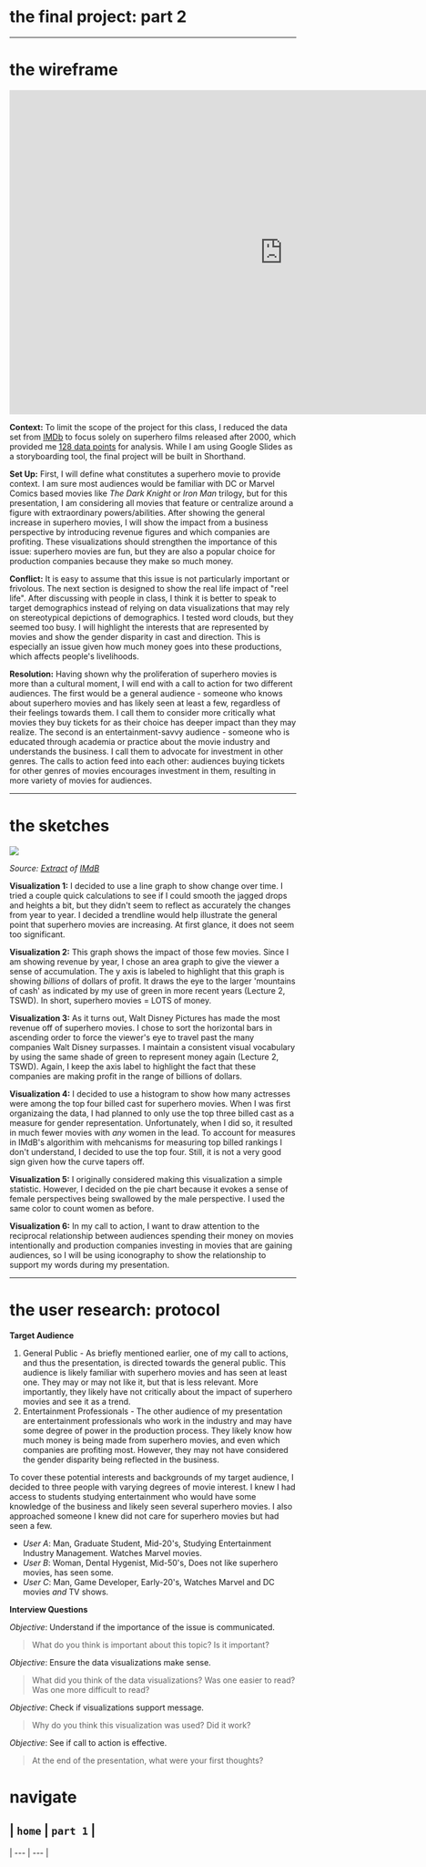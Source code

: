 # the final project: part 2
---
# the wireframe

<iframe src="https://docs.google.com/presentation/d/e/2PACX-1vTmTLQn39XloouyRQ80V6ELRsPIZ7Noy4deP_ktt7p4H4abKLd5ZMWeg1jINCRaWw3q_TAYQq6NGKsN/embed?start=false&loop=true&delayms=3000" frameborder="0" width="960" height="569" allowfullscreen="true" mozallowfullscreen="true" webkitallowfullscreen="true"></iframe>


__Context:__ To limit the scope of the project for this class, I reduced the data set from [IMDb](https://www.imdb.com/) to focus solely on superhero films released after 2000, which provided me [128 data points](https://docs.google.com/spreadsheets/d/1yEphC6aMIq_Fq_UDiWkWj46SEul6wLHocYowYDP2Luo/edit?usp=sharing) for analysis. While I am using Google Slides as a storyboarding tool, the final project will be built in Shorthand.

__Set Up:__ First, I will define what constitutes a superhero movie to provide context. I am sure most audiences would be familiar with DC or Marvel Comics based movies like _The Dark Knight_ or _Iron Man_ trilogy, but for this presentation, I am considering all movies that feature or centralize around a figure with extraordinary powers/abilities. After showing the general increase in superhero movies, I will show the impact from a business perspective by introducing revenue figures and which companies are profiting. These visualizations should strengthen the importance of this issue: superhero movies are fun, but they are also a popular choice for production companies because they make so much money. 

__Conflict:__ It is easy to assume that this issue is not particularly important or frivolous. The next section is designed to show the real life impact of "reel life". After discussing with people in class, I think it is better to speak to target demographics instead of relying on data visualizations that may rely on stereotypical depictions of demographics. I tested word clouds, but they seemed too busy. I will highlight the interests that are represented by movies and show the gender disparity in cast and direction. This is especially an issue given how much money goes into these productions, which affects people's livelihoods. 

__Resolution:__ Having shown why the proliferation of superhero movies is more than a cultural moment, I will end with a call to action for two different audiences. The first would be a general audience - someone who knows about superhero movies and has likely seen at least a few, regardless of their feelings towards them. I call them to consider more critically what movies they buy tickets for as their choice has deeper impact than they may realize. The second is an entertainment-savvy audience - someone who is educated through academia or practice about the movie industry and understands the business. I call them to advocate for investment in other genres. The calls to action feed into each other: audiences buying tickets for other genres of movies encourages investment in them, resulting in more variety of movies for audiences.

---
# the sketches

<div class='tableauPlaceholder' id='viz1677195631600' style='position: relative'><noscript><a href='#'><img alt=' ' src='https:&#47;&#47;public.tableau.com&#47;static&#47;images&#47;Fi&#47;FinalProjectTheSuperheroInvasion&#47;Sheet1&#47;1_rss.png' style='border: none' /></a></noscript><object class='tableauViz'  style='display:none;'><param name='host_url' value='https%3A%2F%2Fpublic.tableau.com%2F' /> <param name='embed_code_version' value='3' /> <param name='site_root' value='' /><param name='name' value='FinalProjectTheSuperheroInvasion&#47;Sheet1' /><param name='tabs' value='yes' /><param name='toolbar' value='yes' /><param name='static_image' value='https:&#47;&#47;public.tableau.com&#47;static&#47;images&#47;Fi&#47;FinalProjectTheSuperheroInvasion&#47;Sheet1&#47;1.png' /> <param name='animate_transition' value='yes' /><param name='display_static_image' value='yes' /><param name='display_spinner' value='yes' /><param name='display_overlay' value='yes' /><param name='display_count' value='yes' /><param name='language' value='en-US' /></object></div>                

<script type='text/javascript'>                    
  var divElement = document.getElementById('viz1677195631600');                    
  var vizElement = divElement.getElementsByTagName('object')[0];
  vizElement.style.width='90%';
  vizElement.style.height=(divElement.offsetWidth*0.75)+'px';  
  var scriptElement = document.createElement('script');   
  scriptElement.src = 'https://public.tableau.com/javascripts/api/viz_v1.js';   
  vizElement.parentNode.insertBefore(scriptElement, vizElement);      
</script>
_Source: [Extract](https://docs.google.com/spreadsheets/d/1yEphC6aMIq_Fq_UDiWkWj46SEul6wLHocYowYDP2Luo/edit?usp=sharing) of [IMdB](https://www.imdb.com/)_

__Visualization 1:__ I decided to use a line graph to show change over time. I tried a couple quick calculations to see if I could smooth the jagged drops and heights a bit, but they didn't seem to reflect as accurately the changes from year to year. I decided a trendline would help illustrate the general point that superhero movies are increasing. At first glance, it does not seem too significant.

__Visualization 2:__ This graph shows the impact of those few movies. Since I am showing revenue by year, I chose an area graph to give the viewer a sense of accumulation. The y axis is labeled to highlight that this graph is showing _billions_ of dollars of profit. It draws the eye to the larger 'mountains of cash' as indicated by my use of green in more recent years (Lecture 2, TSWD). In short, superhero movies = LOTS of money. 

__Visualization 3:__ As it turns out, Walt Disney Pictures has made the most revenue off of superhero movies. I chose to sort the horizontal bars in ascending order to force the viewer's eye to travel past the many companies Walt Disney surpasses. I maintain a consistent visual vocabulary by using the same shade of green to represent money again (Lecture 2, TSWD). Again, I keep the axis label to highlight the fact that these companies are making profit in the range of billions of dollars.

__Visualization 4:__ I decided to use a histogram to show how many actresses were among the top four billed cast for superhero movies. When I was first organizaing the data, I had planned to only use the top three billed cast as a measure for gender representation. Unfortunately, when I did so, it resulted in much fewer movies with _any_ women in the lead. To account for measures in IMdB's algorithim with mehcanisms for measuring top billed rankings I don't understand, I decided to use the top four. Still, it is not a very good sign given how the curve tapers off. 

__Visualization 5:__ I originally considered making this visualization a simple statistic. However, I decided on the pie chart because it evokes a sense of female perspectives being swallowed by the male perspective. I used the same color to count women as before. 

__Visualization 6:__ In my call to action, I want to draw attention to the reciprocal relationship between audiences spending their money on movies intentionally and production companies investing in movies that are gaining audiences, so I will be using iconography to show the relationship to support my words during my presentation. 

---
# the user research: protocol

__Target Audience__

1. General Public - As briefly mentioned earlier, one of my call to actions, and thus the presentation, is directed towards the general public. This audience is likely familiar with superhero movies and has seen at least one. They may or may not like it, but that is less relevant. More importantly, they likely have not critically about the impact of superhero movies and see it as a trend.
2. Entertainment Professionals - The other audience of my presentation are entertainment professionals who work in the industry and may have some degree of power in the production process. They likely know how much money is being made from superhero movies, and even which companies are profiting most. However, they may not have considered the gender disparity being reflected in the business. 

To cover these potential interests and backgrounds of my target audience, I decided to three people with varying degrees of movie interest. I knew I had access to students studying entertainment who would have some knowledge of the business and likely seen several superhero movies. I also approached someone I knew did not care for superhero movies but had seen a few. 
- _User A_: Man, Graduate Student, Mid-20's, Studying Entertainment Industry Management. Watches Marvel movies. 
- _User B_: Woman, Dental Hygenist, Mid-50's, Does not like superhero movies, has seen some.
- _User C_: Man, Game Developer, Early-20's, Watches Marvel and DC movies _and_ TV shows. 

__Interview Questions__

_Objective_: Understand if the importance of the issue is communicated.
> What do you think is important about this topic? Is it important?

_Objective_: Ensure the data visualizations make sense.
> What did you think of the data visualizations? Was one easier to read? Was one more difficult to read?

_Objective_: Check if visualizations support message.
> Why do you think this visualization was used? Did it work?

_Objective_: See if call to action is effective.
> At the end of the presentation, what were your first thoughts?


# navigate

| `home` | `part 1` |
-----
| --- | --- | 




